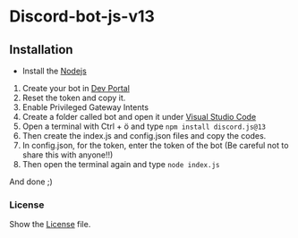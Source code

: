 # Discord-bot-js-v13

## Installation
- Install the [Nodejs](https://nodejs.org/en)
1. Create your bot in [Dev Portal](https://discord.com/developers/applications)
2. Reset the token and copy it.
3. Enable Privileged Gateway Intents
4. Create a folder called bot and open it under [Visual Studio Code](https://code.visualstudio.com/)
5. Open a terminal with Ctrl + ö and type `npm install discord.js@13`
6. Then create the index.js and config.json files and copy the codes.
7. In config.json, for the token, enter the token of the bot (Be careful not to share this with anyone!!)
8. Then open the terminal again and type `node index.js`

And done ;)

### License
Show the [License](LICENSE) file.
